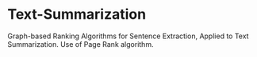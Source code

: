 # Text-Summarization
Graph-based Ranking Algorithms for Sentence Extraction, Applied to Text Summarization. Use of Page Rank algorithm.
